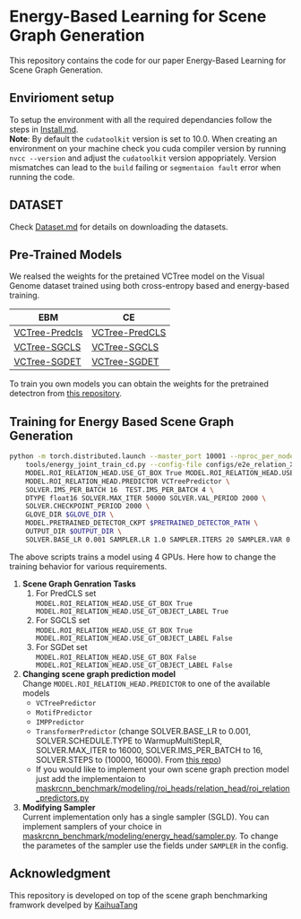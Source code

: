 # Energy-Based Learning for Scene Graph Generation
This repository contains the code for our paper Energy-Based Learning for Scene Graph Generation.

## Envirioment setup
To setup the environment with all the required dependancies follow the steps in [Install.md](https://github.com/mods333/energy-based-scene-graph/blob/master/INSTALL.md). 
\
**Note**: By default the `cudatoolkit` version is set to 10.0. When creating an environment on your machine check you cuda compiler version by running `nvcc --version` and adjust the `cudatoolkit` version appopriately. Version mismatches can lead to the `build` failing or `segmentaion fault` error when running the code.

## DATASET
Check [Dataset.md](https://github.com/mods333/energy-based-scene-graph/blob/master/DATASET.md) for details on downloading the datasets.

## Pre-Trained Models

We realsed the weights for the pretained VCTree model on the Visual Genome dataset trained using both cross-entropy based and energy-based training.

| EBM                | CE                 |
|--------------------|--------------------|
| [VCTree-Predcls](https://tinyurl.com/vctree-ebm-predcls) | [VCTree-PredCLS](https://tinyurl.com/yxpt4n7w) |
| [VCTree-SGCLS](https://tinyurl.com/vctree-ebm-sgcls)   | [VCTree-SGCLS](https://tinyurl.com/vctree-ce-sgcls)   |
| [VCTree-SGDET](https://tinyurl.com/vctree-ebm-sgdet)   | [VCTree-SGDET](https://tinyurl.com/vctree-ce-sgdet)   |

To train you own models you can obtain the weights for the pretrained detectron from [this repository](https://github.com/KaihuaTang/Scene-Graph-Benchmark.pytorch).

## Training for Energy Based Scene Graph Generation

```bash
python -m torch.distributed.launch --master_port 10001 --nproc_per_node=4 \
    tools/energy_joint_train_cd.py --config-file configs/e2e_relation_X_101_32_8_FPN_1x.yaml \
    MODEL.ROI_RELATION_HEAD.USE_GT_BOX True MODEL.ROI_RELATION_HEAD.USE_GT_OBJECT_LABEL True \
    MODEL.ROI_RELATION_HEAD.PREDICTOR VCTreePredictor \
    SOLVER.IMS_PER_BATCH 16  TEST.IMS_PER_BATCH 4 \
    DTYPE float16 SOLVER.MAX_ITER 50000 SOLVER.VAL_PERIOD 2000 \
    SOLVER.CHECKPOINT_PERIOD 2000 \
    GLOVE_DIR $GLOVE_DIR \
    MODEL.PRETRAINED_DETECTOR_CKPT $PRETRAINED_DETECTOR_PATH \
    OUTPUT_DIR $OUTPUT_DIR \
    SOLVER.BASE_LR 0.001 SAMPLER.LR 1.0 SAMPLER.ITERS 20 SAMPLER.VAR 0.001 SAMPLER.GRAD_CLIP 0.01 MODEL.DEV_RUN False
```

The above scripts trains a model using 4 GPUs. Here how to change the training behavior for various requirements.
1. **Scene Graph Genration Tasks**
    1. For PredCLS set \
     `MODEL.ROI_RELATION_HEAD.USE_GT_BOX True MODEL.ROI_RELATION_HEAD.USE_GT_OBJECT_LABEL True`
    2. For SGCLS set \
    `MODEL.ROI_RELATION_HEAD.USE_GT_BOX True MODEL.ROI_RELATION_HEAD.USE_GT_OBJECT_LABEL False`
    3. For SGDet set \
    `MODEL.ROI_RELATION_HEAD.USE_GT_BOX False MODEL.ROI_RELATION_HEAD.USE_GT_OBJECT_LABEL False`
2. **Changing scene graph prediction model** \
  Change `MODEL.ROI_RELATION_HEAD.PREDICTOR` to one of the available models
    - `VCTreePredictor`
    - `MotifPredictor`
    - `IMPPredictor`
    - `TransformerPredictor` (change SOLVER.BASE_LR to 0.001, SOLVER.SCHEDULE.TYPE to WarmupMultiStepLR, SOLVER.MAX_ITER to 16000, SOLVER.IMS_PER_BATCH to 16, SOLVER.STEPS to (10000, 16000). From [this repo](https://github.com/KaihuaTang/Scene-Graph-Benchmark.pytorch))
    - If you would like to implement your own scene graph prection model just add the implementaion to [maskrcnn_benchmark/modeling/roi_heads/relation_head/roi_relation_predictors.py](https://github.com/mods333/energy-based-scene-graph/blob/master/maskrcnn_benchmark/modeling/roi_heads/relation_head/roi_relation_predictors.py)
3. **Modifying Sampler** \
    Current implementation only has a single sampler (SGLD). You can implement samplers of your choice in [maskrcnn_benchmark/modeling/energy_head/sampler.py](https://github.com/mods333/energy-based-scene-graph/blob/master/maskrcnn_benchmark/modeling/energy_head/sampler.py). To change the parametes of the sampler use the fields under `SAMPLER` in the config.

## Acknowledgment
This repository is developed on top of the scene graph benchmarking framwork develped by [KaihuaTang](https://github.com/KaihuaTang/Scene-Graph-Benchmark.pytorch)
